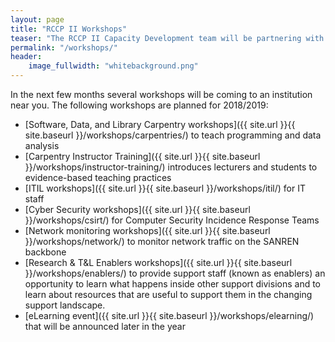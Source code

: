 ```yaml
---
layout: page
title: "RCCP II Workshops"
teaser: "The RCCP II Capacity Development team will be partnering with several organisations and individuals over the next 15 months to run a variety of workshops at institutions across the country. The workshops are either aimed specifically at IT staff, in general at support staff from various departments, or at researchers and students."
permalink: "/workshops/"
header:
    image_fullwidth: "whitebackground.png"
---
```


In the next few months several workshops will be coming to an institution near you. The following workshops are planned for 2018/2019:

- [Software, Data, and Library Carpentry workshops]({{ site.url }}{{ site.baseurl }}/workshops/carpentries/) to teach programming and data analysis
- [Carpentry Instructor Training]({{ site.url }}{{ site.baseurl }}/workshops/instructor-training/) introduces lecturers and students to evidence-based teaching practices
- [ITIL workshops]({{ site.url }}{{ site.baseurl }}/workshops/itil/) for IT staff 
- [Cyber Security workshops]({{ site.url }}{{ site.baseurl }}/workshops/csirt/) for Computer Security Incidence Response Teams
- [Network monitoring workshops]({{ site.url }}{{ site.baseurl }}/workshops/network/) to monitor network traffic on the SANREN backbone
- [Research & T&L Enablers workshops]({{ site.url }}{{ site.baseurl }}/workshops/enablers/) to provide support staff (known as enablers) an opportunity to learn what happens inside other support divisions and to learn about resources that are useful to support them in the changing support landscape.
- [eLearning event]({{ site.url }}{{ site.baseurl }}/workshops/elearning/) that will be announced later in the year


